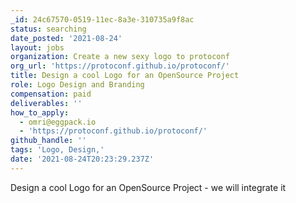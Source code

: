 ```yaml
---
_id: 24c67570-0519-11ec-8a3e-310735a9f8ac
status: searching
date_posted: '2021-08-24'
layout: jobs
organization: Create a new sexy logo to protoconf
org_url: 'https://protoconf.github.io/protoconf/'
title: Design a cool Logo for an OpenSource Project
role: Logo Design and Branding
compensation: paid
deliverables: ''
how_to_apply:
  - omri@eggpack.io
  - 'https://protoconf.github.io/protoconf/'
github_handle: ''
tags: 'Logo, Design,'
date: '2021-08-24T20:23:29.237Z'
---
```

Design a cool Logo for an OpenSource Project - we will integrate it
